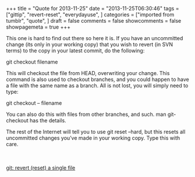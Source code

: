 +++
title = "Quote for 2013-11-25"
date = "2013-11-25T06:30:46"
tags = ["gittip", "revert-reset", "everydayuse", ]
categories = ["imported from tumblr", "quote", ]
draft = false
comments = false
showcomments = false
showpagemeta = true
+++

<p>This one is hard to find out there so here it is. If you have an uncommitted change (its only in your working copy) that you wish to revert (in SVN terms) to the copy in your latest commit, do the following:</p>

<p>git checkout filename</p>

<p>This will checkout the file from HEAD, overwriting your change. This command is also used to checkout branches, and you could happen to have a file with the same name as a branch. All is not lost, you will simply need to type:</p>

<p>git checkout &ndash; filename</p>

<p>You can also do this with files from other branches, and such. man git-checkout has the details.</p>

<p>The rest of the Internet will tell you to use git reset &ndash;hard, but this resets all uncommitted changes you’ve made in your working copy. Type this with care.</p><br /><br /><a href="http://www.norbauer.com/rails-consulting/notes/git-revert-reset-a-single-file.html" target="_blank">git: revert (reset) a single file</a>